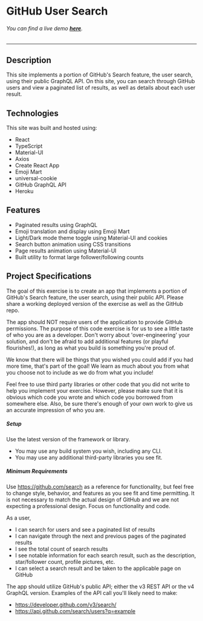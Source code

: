 # GitHub User Search

###### You can find a live demo **[here](https://user-search-gh.herokuapp.com/)**.

***

## Description

This site implements a portion of GitHub's Search feature, the user search, using their public GraphQL API. On this site, you can search through GitHub users and view a paginated list of results, as well as details about each user result.

## Technologies

This site was built and hosted using:

- React
- TypeScript
- Material-UI
- Axios
- Create React App
- Emoji Mart
- universal-cookie
- GitHub GraphQL API
- Heroku

## Features

- Paginated results using GraphQL
- Emoji translation and display using Emoji Mart
- Light/Dark mode theme toggle using Material-UI and cookies
- Search button animation using CSS transitions
- Page results animation using Material-UI
- Built utility to format large follower/following counts

## Project Specifications

The goal of this exercise is to create an app that implements a portion of GitHub's Search feature, the user search, using their public API. Please share a working deployed version of the exercise as well as the GitHub repo.

The app should NOT require users of the application to provide GitHub permissions.
The purpose of this code exercise is for us to see a little taste of who you are as a developer. Don't worry about 'over-engineering' your solution, and don't be afraid to add additional features (or playful flourishes!), as long as what you build is something you're proud of.

We know that there will be things that you wished you could add if you had more time, that's part of the goal! We learn as much about you from what you choose not to include as we do from what you include!

Feel free to use third party libraries or other code that you did not write to help you implement your exercise. However, please make sure that it is obvious which code you wrote and which code you borrowed from somewhere else. Also, be sure there's enough of your own work to give us an accurate impression of who you are.

##### Setup

Use the latest version of the framework or library.
- You may use any build system you wish, including any CLI.
- You may use any additional third-party libraries you see fit.

##### Minimum Requirements

Use https://github.com/search as a reference for functionality, but feel free to change style, behavior, and features as you see fit and time permitting. It is not necessary to match the actual design of GitHub and we are not expecting a professional design. Focus on functionality and code.

As a user,

- I can search for users and see a paginated list of results
- I can navigate through the next and previous pages of the paginated results
- I see the total count of search results
- I see notable information for each search result, such as the description, star/follower count, profile pictures, etc.
- I can select a search result and be taken to the applicable page on GitHub

The app should utilize GitHub's public API; either the v3 REST API or the v4 GraphQL version. Examples of the API call you'll likely need to make:

- https://developer.github.com/v3/search/
- https://api.github.com/search/users?q=example